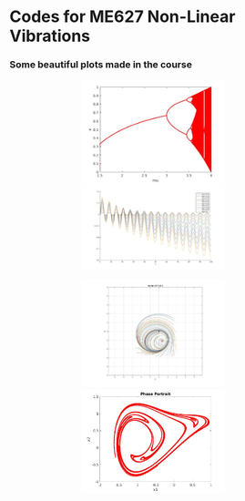 # Codes for ME627 Non-Linear Vibrations 
### Some beautiful plots made in the course 
<p align="center">
  <img src="Images/BifurcationDiagramLogMap.jpg" title="Bifurcation Diagram for the Logistic Map" width="50%">
  <img width=50% src="Images/avg5.jpg" title="Averaging" width="50%">
</p>
<p align="center">
  <img width=50% src="Images/entrain_d2_F2.4.jpg" title="Entrainment">
  <img width=50% src="Images/phase_port_IC_chaos.jpg" title="Poincare Map phase portrait">
</p>
